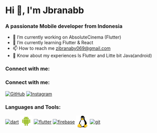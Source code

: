 # Hi 👋, I'm  Jbranabb
### A passionate Mobile developer from Indonesia

- 🔭 I’m currently working on AbsoluteCinema (Flutter)
- 🌱 I’m currently learning Flutter & React 
- 📫 How to reach me zibranaby069@gmail.com 
- 📄 Know about my experiences Is Flutter and Litte bit Java(android)

### Connect with me:

<h3 align="left">Connect with me:</h3>
<p align="left">
<a href="https://github.com/jbranabb" target="blank"><img align="center" src="https://cdn4.iconfinder.com/data/icons/iconsimple-logotypes/512/github-512.png" alt="GitHub" height="30" width="40"/></a>
<a href="https://www.instagram.com/jbranabb" target="blank"><img align="center" src="https://cdn-icons-png.flaticon.com/512/1384/1384031.png" alt="Instagram" height="30" width="40"/></a> 

<h3 align="left">Languages and Tools:</h3>
<p align="left">
<a href="https://en.wikipedia.org/wiki/Dart_(programming_language)" target="blank"><img align="center" src="https://www.vectorlogo.zone/logos/dartlang/dartlang-icon.svg" alt="dart" height="40" width="40"/></a> <a href="https://en.wikipedia.org/wiki/Android_(operating_system)" target="blank"><img align="center" src="https://raw.githubusercontent.com/devicons/devicon/master/icons/android/android-original-wordmark.svg" alt="android" height="40" width="40"/></a> <a href="https://en.wikipedia.org/wiki/Flutter_(software)" target="blank"><img align="center" src="https://www.vectorlogo.zone/logos/flutterio/flutterio-icon.svg" alt="flutter" height="40" width="40"/></a> <a href="https://en.wikipedia.org/wiki/Firebase" target="blank"><img align="center" src="https://www.vectorlogo.zone/logos/firebase/firebase-icon.svg" alt="firebase" height="40" width="40"/></a> <a href="https://en.wikipedia.org/wiki/Linux" target="blank"><img align="center" src="https://raw.githubusercontent.com/devicons/devicon/master/icons/linux/linux-original.svg" alt="linux" height="40" width="40"/></a> <a href="https://en.wikipedia.org/wiki/Git" target="blank"><img align="center" src="https://www.vectorlogo.zone/logos/git-scm/git-scm-icon.svg" alt="git" height="40" width="40"/></a> </p>
